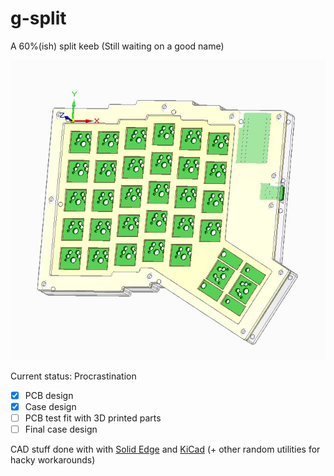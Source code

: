 # g-split
A 60%(ish) split keeb (Still waiting on a good name)

![g-split-preview](g-split-preview.jpg)

Current status: Procrastination
- [x] PCB design
- [x] Case design
- [ ] PCB test fit with 3D printed parts
- [ ] Final case design 

CAD stuff done with with [Solid Edge](https://solidedge.siemens.com/en/) and [KiCad](https://www.kicad.org/) (+ other random utilities for hacky workarounds)
